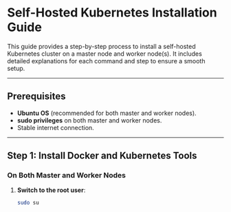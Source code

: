 
# Self-Hosted Kubernetes Installation Guide

This guide provides a step-by-step process to install a self-hosted Kubernetes cluster on a master node and worker node(s). It includes detailed explanations for each command and step to ensure a smooth setup.

---

## Prerequisites

- **Ubuntu OS** (recommended for both master and worker nodes).
- **sudo privileges** on both master and worker nodes.
- Stable internet connection.

---

## Step 1: Install Docker and Kubernetes Tools

### On Both Master and Worker Nodes

1. **Switch to the root user**:
   ```bash
   sudo su
   ```
